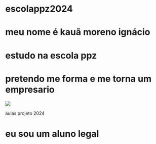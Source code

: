 # escolappz2024
# meu nome é kauã moreno ignácio
# estudo na escola ppz
# pretendo me forma e me torna um empresario 

![](https://media1.tenor.com/m/bIWKGrYb0FIAAAAC/crazy-dance-funny-dance.gif)

aulas projeto 2024 


# eu sou um aluno legal
